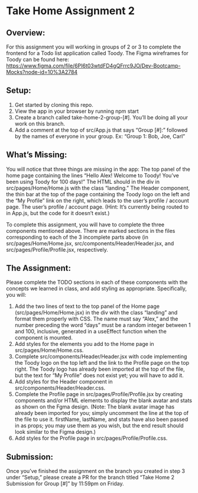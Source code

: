 
# Take Home Assignment 2

## Overview: 
For this assignment you will working in groups of 2 or 3 to complete the frontend for a Todo list application called Toody. The Figma wireframes for Toody can be found here: https://www.figma.com/file/6PI6t03wtdFD4gQFrrc9JO/Dev-Bootcamp-Mocks?node-id=10%3A2784

## Setup:
1. Get started by cloning this repo.
2. View the app in your browser by running npm start
3. Create a branch called take-home-2-group-[#]. You’ll be doing all your work on this branch.
4. Add a comment at the top of src/App.js that says “Group [#]:” followed by the names of everyone in your group. Ex: “Group 1: Bob, Joe, Carl”

## What’s Missing:
You will notice that three things are missing in the app: 
The top panel of the home page containing the lines “Hello Alex! Welcome to Toody! You’ve been using Toody for 100 days!” The HTML should in the div in src/pages/Home/Home.js with the class “landing.”
The Header component, the thin bar at the top of the page containing the Toody logo on the left and the “My Profile” link on the right, which leads to the user’s profile / account page.
The user’s profile / account page. (Hint: It’s currently being routed to in App.js, but the code for it doesn’t exist.)

To complete this assignment, you will have to complete the three components mentioned above. There are marked sections in the files corresponding to each of the 3 incomplete parts above (in src/pages/Home/Home.jsx, src/components/Header/Header.jsx, and src/pages/Profile/Profile.jsx, respectively.

## The Assignment:
Please complete the TODO sections in each of these components with the concepts we learned in class, and add styling as appropriate. Specifically, you will:
1. Add the two lines of text to the top panel of the Home page (src/pages/Home/Home.jsx) in the div with the class “landing” and format them properly with CSS. The name must say “Alex,” and the number preceding the word “days” must be a random integer between 1 and 100, inclusive, generated in a useEffect function when the component is mounted.
2. Add styles for the elements you add to the Home page in src/pages/Home/Home.css.
3. Complete src/components/Header/Header.jsx with code implementing the Toody logo on the top left and the link to the Profile page on the top right. The Toody logo has already been imported at the top of the file, but the text for “My Profile” does not exist yet; you will have to add it.
4. Add styles for the Header component in src/components/Header/Header.css.
5. Complete the Profile page in src/pages/Profile/Profile.jsx by creating components and/or HTML elements to display the blank avatar and stats as shown on the Fgma design. (Note: The blank avatar image has already been imported for you; simply uncomment the line at the top of the file to use it. firstName, lastName, and stats have also been passed in as props; you may use them as you wish, but the end result should look similar to the Figma design.)
6. Add styles for the Profile page in src/pages/Profile/Profile.css.

## Submission:
Once you’ve finished the assignment on the branch you created in step 3 under “Setup,” please create a PR for the branch titled “Take Home 2 Submission for Group [#]” by 11:59pm on Friday.

